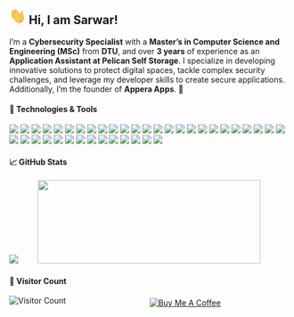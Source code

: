## <img src="https://github.com/sarwaralamsb/sarwaralamsb/blob/209f93a612bba92f0178dd7e5ee0bd4e9fc0e0b6/wave.gif" width="30" height="30">  Hi, I am Sarwar! 

I’m a **Cybersecurity Specialist** with a **Master’s in Computer Science and Engineering (MSc)** from **DTU**, and over **3 years** of experience as an **Application Assistant at Pelican Self Storage**. I specialize in developing innovative solutions to protect digital spaces, tackle complex security challenges, and leverage my developer skills to create secure applications. Additionally, I’m the founder of **Appera Apps**. 🚀

#### 🔧 Technologies & Tools
![](https://img.shields.io/badge/Code-Python-informational?style=flat&logo=python&logoColor=white&color=2bbc8a)
![](https://img.shields.io/badge/Code-Java-informational?style=flat&logo=java&logoColor=white&color=2bbc8a)
![](https://img.shields.io/badge/Code-SQL-informational?style=flat&logo=postgresql&logoColor=white&color=2bbc8a)
![](https://img.shields.io/badge/Code-HTML-informational?style=flat&logo=html5&logoColor=white&color=2bbc8a)
![](https://img.shields.io/badge/Code-CSS-informational?style=flat&logo=css3&logoColor=white&color=2bbc8a)
![](https://img.shields.io/badge/Code-JavaScript-informational?style=flat&logo=javascript&logoColor=white&color=2bbc8a)
![](https://img.shields.io/badge/Code-XML-informational?style=flat&logo=xml&logoColor=white&color=2bbc8a)
![](https://img.shields.io/badge/Code-C++-informational?style=flat&logo=cplusplus&logoColor=white&color=2bbc8a)
![](https://img.shields.io/badge/Code-C%23-informational?style=flat&logo=csharp&logoColor=white&color=2bbc8a)
![](https://img.shields.io/badge/Security-Incident%20Response-informational?style=flat&logo=lock&logoColor=white&color=2bbc8a)
![](https://img.shields.io/badge/Security-Nmap-informational?style=flat&logo=nmap&logoColor=white&color=2bbc8a)
![](https://img.shields.io/badge/Security-Kali%20Linux-informational?style=flat&logo=kali&logoColor=white&color=2bbc8a)
![](https://img.shields.io/badge/Security-NIST-informational?style=flat&logo=python&logoColor=white&color=2bbc8a)
![](https://img.shields.io/badge/Security-MITRE%20ATTACK-informational?style=flat&logo=python&logoColor=white&color=2bbc8a)
![](https://img.shields.io/badge/Security-Identity%20&%20Access%20Management-informational?style=flat&logo=python&logoColor=white&color=2bbc8a)
![](https://img.shields.io/badge/Security-Splunk-informational?style=flat&logo=splunk&logoColor=white&color=2bbc8a)
![](https://img.shields.io/badge/Security-Microsoft%20Security-informational?style=flat&logo=microsoft&logoColor=white&color=2bbc8a)
![](https://img.shields.io/badge/Python-Pandas-informational?style=flat&logo=pandas&logoColor=white&color=2bbc8a)
![](https://img.shields.io/badge/Python-NumPy-informational?style=flat&logo=numpy&logoColor=white&color=2bbc8a)
![](https://img.shields.io/badge/Python-Matplotlib-informational?style=flat&logo=matplotlib&logoColor=white&color=2bbc8a)
![](https://img.shields.io/badge/Python-Seaborn-informational?style=flat&logo=seaborn&logoColor=white&color=2bbc8a)
![](https://img.shields.io/badge/Editor-Visual%20Studio%20Code-informational?style=flat&logo=visualstudiocode&logoColor=white&color=2bbc8a)
![](https://img.shields.io/badge/Editor-PyCharm-informational?style=flat&logo=pycharm&logoColor=white&color=2bbc8a)
![](https://img.shields.io/badge/Editor-Android%20Studio-informational?style=flat&logo=androidstudio&logoColor=white&color=2bbc8a)
![](https://img.shields.io/badge/Editor-Jupyter%20Notebook-informational?style=flat&logo=jupyter&logoColor=white&color=2bbc8a)
![](https://img.shields.io/badge/Tools-.NET-informational?style=flat&logo=.net&logoColor=white&color=2bbc8a)
![](https://img.shields.io/badge/Tools-Space%20Manager-informational?style=flat&logo=gitkraken&logoColor=white&color=2bbc8a)
![](https://img.shields.io/badge/Tools-Postman-informational?style=flat&logo=postman&logoColor=white&color=2bbc8a)
![](https://img.shields.io/badge/Editor-LaTeX-informational?style=flat&logo=latex&logoColor=white&color=2bbc8a)
![](https://img.shields.io/badge/Database-SQL%20Anywhere-informational?style=flat&logo=sql&logoColor=white&color=2bbc8a)
![](https://img.shields.io/badge/Database-MySQL-informational?style=flat&logo=mysql&logoColor=white&color=2bbc8a)
![](https://img.shields.io/badge/Database-PostgreSQL-informational?style=flat&logo=postgresql&logoColor=white&color=2bbc8a)
![](https://img.shields.io/badge/Scripting-PowerShell-informational?style=flat&logo=powershell&logoColor=white&color=2bbc8a)
![](https://img.shields.io/badge/Cloud-Microsoft%20Azure-informational?style=flat&logo=azure&logoColor=white&color=2bbc8a)
![](https://img.shields.io/badge/Cloud-Microsoft%20365-informational?style=flat&logo=microsoftoffice&logoColor=white&color=2bbc8a)
![](https://img.shields.io/badge/Editor-Microsoft%20Excel-informational?style=flat&logo=microsoft-excel&logoColor=white&color=2bbc8a)
![](https://img.shields.io/badge/Editor-Microsoft%20Fabric-informational?style=flat&logo=microsoft&logoColor=white&color=2bbc8a)
![](https://img.shields.io/badge/OS-Linux-informational?style=flat&logo=linux&logoColor=white&color=2bbc8a)
![](https://img.shields.io/badge/OS-Windows-informational?style=flat&logo=windows&logoColor=white&color=2bbc8a) 

#### 📈 GitHub Stats
<p align="left">
  <img height="150" src="https://github-readme-stats.vercel.app/api?username=sarwaralamsb&show_icons=true&theme=vue-dark&icon_color=00ff00&hide_border=true" />
  &nbsp;&nbsp;&nbsp;
    &nbsp;&nbsp;&nbsp;
  <img height="150" width="400" src="https://github-readme-stats.vercel.app/api/top-langs/?username=sarwaralamsb&layout=compact&theme=vue-dark&hide_border=true&icon_color=00ff00&langs_count=6" />
</p>

#### 👀 Visitor Count
<div style="display: flex; align-items: center;">
  <img src="https://profile-counter.glitch.me/sarwaralamsb/count.svg" alt="Visitor Count" style="height: 25px; margin-right: 50px;">
  <a href="https://buymeacoffee.com/sarwaralamsb" style="margin-left: 100px;">
    <img src="https://img.shields.io/badge/Buy%20Me%20A%20Coffee-FF813F?style=flat-square&logo=buymeacoffee&logoColor=white" alt="Buy Me A Coffee" style="height: 25px; margin-right: 50px;">
  </a>
</div>

<!--
**sarwaralamsb** is a ✨ _special_ ✨ repository because its `README.md` (this file) appears on your GitHub profile.

Here are some ideas to get you started:
- 👯 I’m looking to collaborate on ...
- 🤔 I’m looking for help with ...
- 💬 Ask me about ...
- 📫 How to reach me: ...
- 😄 Pronouns: ...
- ⚡ Fun fact: ...

### Let's Connect! 🔗
[![LinkedIn](https://img.shields.io/badge/LinkedIn-%230077B5.svg?&style=flat-square&logo=linkedin&logoColor=white)](https://www.linkedin.com/in/sarwaralamsb/) 
[![Gmail](https://img.shields.io/badge/Gmail-%23D14836.svg?&style=flat-square&logo=gmail&logoColor=white)](mailto:sarwaralamsb@gmail.com)

#### 🔐 Cybersecurity Projects 
[<img src="https://img.shields.io/badge/Predictive Analystics Cybersecurity-000000?style=flat-square&logo=github&logoColor=white" />](https://github.com/sarwaralamsb/PredictiveAnalysticsCybersecurity) &nbsp;
#### 📊 Data Analysis Projects
[<img src="https://img.shields.io/badge/Keyword extraction tool-000000?style=flat-square&logo=github&logoColor=white" />](https://github.com/sarwaralamsb/text-to-keyword-extraction) &nbsp;
-->
